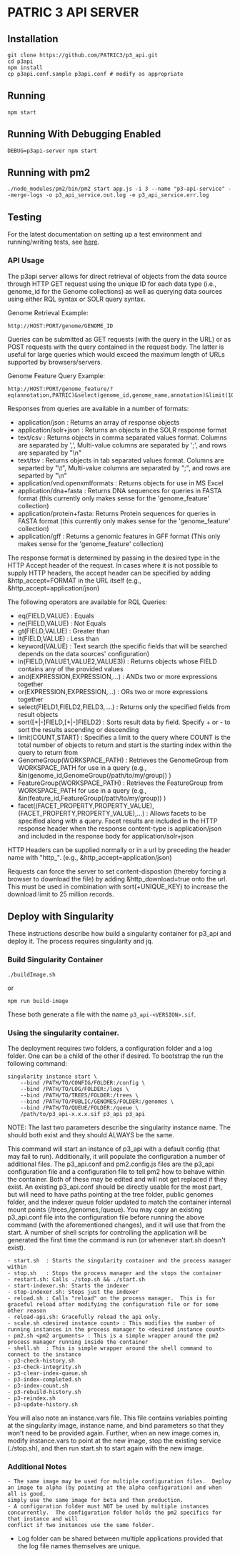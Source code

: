 # PATRIC 3 API SERVER

## Installation
```
git clone https://github.com/PATRIC3/p3_api.git
cd p3api
npm install
cp p3api.conf.sample p3api.conf # modify as appropriate
```
## Running
```
npm start
```

## Running With Debugging Enabled
```
DEBUG=p3api-server npm start
```

## Running with pm2
```
./node_modules/pm2/bin/pm2 start app.js -i 3 --name "p3-api-service" --merge-logs -o p3_api_service.out.log -e p3_api_service.err.log
```

## Testing

For the latest documentation on setting up a test environment and running/writing tests, see [here](tests/README.md).


### API Usage

The p3api server allows for direct retrieval of objects from the data source through HTTP GET request using the unique ID for each data type (i.e., genome_id for the Genome collections) as well as querying data sources using either RQL syntax or SOLR query syntax.

Genome Retrieval Example:

	http://HOST:PORT/genome/GENOME_ID

Queries can be submitted as GET requests (with the query in the URL) or as POST requests with the query contained in the request body.  The latter is useful for large queries which would exceed the maximum length of URLs supported by browsers/servers.

Genome Feature Query Example:

	http://HOST:PORT/genome_feature/?eq(annotation,PATRIC)&select(genome_id,genome_name,annotation)&limit(10)&http_accept=application/json

Responses from queries are available in a number of formats:

- application/json : Returns an array of response objects
- application/solr+json : Returns an objects in the SOLR response format
- text/csv : Returns objects in comma separated values format. Columns are separated by ',', Multi-value columns are separated by ';', and rows are separated by "\n"
- text/tsv : Returns objects in tab separated values format.  Columns are separted by "\t", Multi-value columns are separated by ";", and rows are separted by "\n"
- application/vnd.openxmlformats : Returns objects for use in MS Excel
- application/dna+fasta : Returns DNA sequences for queries in FASTA format (this currently only makes sense for the 'genome_feature' collection)
- application/protein+fasta: Returns Protein sequences for queries in FASTA format (this currently only makes sense for the 'genome_feature' collection)
- application/gff :  Returns a genomic features in GFF format (This only makes sense for the 'genome_feature' collection)

The response format is determined by passing in the desired type in the HTTP Accept header of the request.  In cases where it is not possible to supply HTTP headers, the accept header can be specified by adding &http_accept=FORMAT  in the URL itself  (e.g.,  &http_accept=application/json)

The following operators are available for RQL Queries:

- eq(FIELD,VALUE) : Equals
- ne(FIELD,VALUE) : Not Equals
- gt(FIELD,VALUE) : Greater than
- lt(FIELD,VALUE) : Less than
- keyword(VALUE) : Text search (the specific fields that will be searched depends on the data sources' configuration)
- in(FIELD,(VALUE1,VALUE2,VALUE3)) : Returns objects whose FIELD contains any of the provided values
- and(EXPRESSION,EXPRESSION,...) : ANDs two or more expressions together
- or(EXPRESSION,EXPRESSION,...) : ORs two or more expressions together
- select(FIELD1,FIELD2,FIELD3,....) : Returns only the specified fields from result objects
- sort([+|-]FIELD,[+|-]FIELD2) : Sorts result data by field. Specify + or - to sort the results ascending or descending
- limit(COUNT,START) : Specifies a limit to the query where COUNT is the total number of objects to return and start is the starting index within the query to return from
- GenomeGroup(WORKSPACE_PATH) : Retrieves the GenomeGroup from WORKSPACE_PATH for use in a query (e.g., &in(genome_id,GenomeGroup(/path/to/my/group)) )
- FeatureGroup(WORKSPACE_PATH) : Retrieves the FeatureGroup from WORKSPACE_PATH for use in a query (e.g., &in(feature_id,FeatureGroup(/path/to/my/group)) )
- facet((FACET_PROPERTY,PROPERTY_VALUE),(FACET_PROPERTY,PROPERTY_VALUE),...) : Allows facets to be specified along with a query. Facet results are included in the HTTP response header when the response content-type is application/json and included in the response body for application/solr+json

HTTP Headers can be supplied normally or in a url by preceding the header name with "http_".  (e.g., &http_accept=application/json)

Requests can force the server to set content-dispostion (thereby forcing a browser to download the file) by adding &http_download=true onto the url.
This must be used in combination with sort(+UNIQUE_KEY) to increase the download limit to 25 million records.

## Deploy with Singularity

These instructions describe how build a singularity container for p3_api and deploy it.  The process requires singularity and jq.

### Build Singularity Container

```
./buildImage.sh
```
or
```
npm run build-image
```

These both generate a file with the name ```p3_api-<VERSION>.sif```.

### Using the singularity container.

The deployment requires two folders, a configuration folder and a log folder.  One can be a child of the other if desired. To bootstrap the
run the following command:

```
singularity instance start \
    --bind /PATH/TO/CONFIG/FOLDER:/config \
    --bind /PATH/TO/LOG/FOLDER:/logs \
    --bind /PATH/TO/TREES/FOLDER:/trees \
    --bind /PATH/TO/PUBLIC/GENOMES/FOLDER:/genomes \
    --bind /PATH/TO/QUEUE/FOLDER:/queue	\
    /path/to/p3_api-x.x.x.sif p3_api p3_api
```

NOTE: The last two parameters describe the singularity instance name.  The should both exist and they should ALWAYS be the same.

This command will start an instance of p3_api with a default config (that may fail to run). Additionally, it will populate the configuration
a number of additional files.  The p3_api.conf and pm2.config.js files are the p3_api configuration file and a configuration file to tell pm2
how to behave within the container.  Both of these may be edited and will not get replaced if they exist. An existing p3_api.conf should be
directly usable for the most part, but will need to have paths pointing at the tree folder, public genomes folder, and the indexer queue folder
updated to match the container internal mount points (/trees,/genomes,/queue). You may copy an existing p3_api.conf file into the configuration file before running the above command (with the aforementioned changes), and it will use that from the start.  A number of shell scripts for controlling the application will be generated the first time the command is run (or whenever start.sh doesn't exist).

	- start.sh  : Starts the singularity container and the process manager within
	- stop.sh   : Stops the process manager and the stops the container
	- restart.sh: Calls ./stop.sh && ./start.sh
	- start-indexer.sh: Starts the indexer
	- stop-indexer.sh: Stops just the indexer
	- reload.sh : Calls "reload" on the process manager.  This is for graceful reload after modifying the configuration file or for some other reason
	- reload-api.sh: Gracefully reload the api only.
	- scale.sh <desired instance count> : This modifies the number of running instances in the process manager to <desired instance count>
	- pm2.sh <pm2 arguments> : This is a simple wrapper around the pm2 process manager running inside the container
	- shell.sh  : This is simple wrapper around the shell command to connect to the instance
	- p3-check-history.sh
	- p3-check-integrity.sh
	- p3-clear-index-queue.sh
	- p3-index-completed.sh
	- p3-index-count.sh
	- p3-rebuild-history.sh
	- p3-reindex.sh
	- p3-update-history.sh

You will also note an instance.vars file.  This file contains variables pointing at the singularity image, instance name, and bind parameters
so that they won't need to be provided again.  Further, when an new image comes in,  modify instance.vars to point at the new image, stop the
existing service (./stop.sh), and then run start.sh to start again with the new image.

### Additional Notes

	- The same image may be used for multiple configuration files.  Deploy an image to alpha (by pointing at the alpha configuration) and when all is good,
    simply use the same image for beta and then production.
	- A configuration folder must NOT be used by multiple instances concurrently.  The configuration folder holds the pm2 specifics for that instance and will
    conflict if two instances use the same folder.
  - Log folder can be shared between multiple applications provided that the log file names themselves are unique.



